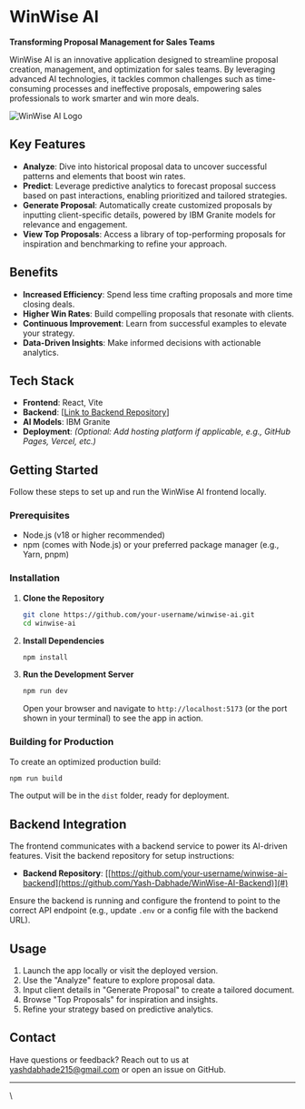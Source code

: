 # WinWise AI

**Transforming Proposal Management for Sales Teams**

WinWise AI is an innovative application designed to streamline proposal creation, management, and optimization for sales teams. By leveraging advanced AI technologies, it tackles common challenges such as time-consuming processes and ineffective proposals, empowering sales professionals to work smarter and win more deals.

![WinWise AI Logo](https://freeimage.host/i/3HkBBSa) 

## Key Features

- **Analyze**: Dive into historical proposal data to uncover successful patterns and elements that boost win rates.
- **Predict**: Leverage predictive analytics to forecast proposal success based on past interactions, enabling prioritized and tailored strategies.
- **Generate Proposal**: Automatically create customized proposals by inputting client-specific details, powered by IBM Granite models for relevance and engagement.
- **View Top Proposals**: Access a library of top-performing proposals for inspiration and benchmarking to refine your approach.

## Benefits

- **Increased Efficiency**: Spend less time crafting proposals and more time closing deals.
- **Higher Win Rates**: Build compelling proposals that resonate with clients.
- **Continuous Improvement**: Learn from successful examples to elevate your strategy.
- **Data-Driven Insights**: Make informed decisions with actionable analytics.

## Tech Stack

- **Frontend**: React, Vite
- **Backend**: [[Link to Backend Repository](https://github.com/Yash-Dabhade/WinWise-AI-Backend)]
- **AI Models**: IBM Granite
- **Deployment**: *(Optional: Add hosting platform if applicable, e.g., GitHub Pages, Vercel, etc.)*

## Getting Started

Follow these steps to set up and run the WinWise AI frontend locally.

### Prerequisites

- Node.js (v18 or higher recommended)
- npm (comes with Node.js) or your preferred package manager (e.g., Yarn, pnpm)

### Installation

1. **Clone the Repository**
   ```bash
   git clone https://github.com/your-username/winwise-ai.git
   cd winwise-ai
   ```

2. **Install Dependencies**
   ```bash
   npm install
   ```

3. **Run the Development Server**
   ```bash
   npm run dev
   ```
   Open your browser and navigate to `http://localhost:5173` (or the port shown in your terminal) to see the app in action.

### Building for Production

To create an optimized production build:
```bash
npm run build
```

The output will be in the `dist` folder, ready for deployment.

## Backend Integration

The frontend communicates with a backend service to power its AI-driven features. Visit the backend repository for setup instructions:

- **Backend Repository**: [[https://github.com/your-username/winwise-ai-backend](https://github.com/Yash-Dabhade/WinWise-AI-Backend)](#) 

Ensure the backend is running and configure the frontend to point to the correct API endpoint (e.g., update `.env` or a config file with the backend URL).

## Usage

1. Launch the app locally or visit the deployed version.
2. Use the "Analyze" feature to explore proposal data.
3. Input client details in "Generate Proposal" to create a tailored document.
4. Browse "Top Proposals" for inspiration and insights.
5. Refine your strategy based on predictive analytics.

## Contact

Have questions or feedback? Reach out to us at [yashdabhade215@gmail.com](mailto:yashdabhade215@gmail.com) or open an issue on GitHub.

---

\
